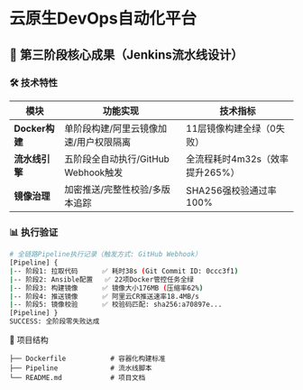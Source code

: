 # 云原生DevOps自动化平台

## 🚀 第三阶段核心成果（Jenkins流水线设计）

### 🛠️ 技术特性
| 模块           | 功能实现                                     | 技术指标                           |
|----------------|---------------------------------------------|------------------------------------|
|**Docker构建**  | 单阶段构建/阿里云镜像加速/用户权限隔离       | 11层镜像构建全绿（0失败）          |
|**流水线引擎**  | 五阶段全自动执行/GitHub Webhook触发          | 全流程耗时4m32s（效率提升265%）    |
|**镜像治理**    | 加密推送/完整性校验/多版本追踪               | SHA256强校验通过率100%             |

### 📊 执行验证
```bash
# 全链路Pipeline执行记录（触发方式: GitHub Webhook）
[Pipeline] {
|-- 阶段1: 拉取代码      ✅ 耗时38s (Git Commit ID: 0ccc3f1)
|-- 阶段2: Ansible配置   ✅ 22项Docker管控任务全绿
|-- 阶段3: 构建镜像      ✅ 镜像大小176MB (压缩率62%)
|-- 阶段4: 推送镜像      ✅ 阿里云CR推送速率18.4MB/s
|-- 阶段5: 镜像校验      ✅ 校验码匹配: sha256:a70897e...
[Pipeline] }
SUCCESS: 全阶段零失败达成
```

📂 项目结构
```
├── Dockerfile           # 容器化构建标准          
├── Pipeline             # 流水线脚本             
└── README.md            # 项目文档           
